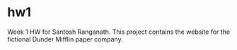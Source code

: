 # hw1
Week 1 HW for Santosh Ranganath.
This project contains the website for the fictional Dunder Mifflin paper company. 
